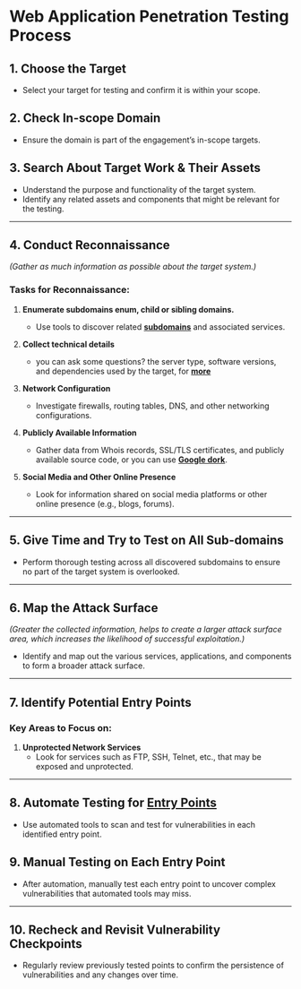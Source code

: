 # Web Application Penetration Testing Process

## 1. Choose the Target
- Select your target for testing and confirm it is within your scope.

## 2. Check In-scope Domain
- Ensure the domain is part of the engagement’s in-scope targets.

## 3. Search About Target Work & Their Assets
- Understand the purpose and functionality of the target system.
- Identify any related assets and components that might be relevant for the testing.

---

## **4. Conduct Reconnaissance**  
*(Gather as much information as possible about the target system.)*

### Tasks for Reconnaissance:
1. **Enumerate subdomains enum, child or sibling domains.**
   - Use tools to discover related **[subdomains](https://github.com/iamprim0rdial/Bug-Hunting-Resource/blob/main/Subdomain%20Enum.md)** and associated services.

2. **Collect technical details**  
   - you can ask some questions? the server type, software versions, and dependencies used by the target, for **[more](https://github.com/iamprim0rdial/Bug-Hunting-Resource/blob/main/Questions.md#questions-to-ask-about-the-application)**

3. **Network Configuration**  
   - Investigate firewalls, routing tables, DNS, and other networking configurations.

4. **Publicly Available Information**  
   - Gather data from Whois records, SSL/TLS certificates, and publicly available source code, or you can use **[Google dork](https://github.com/iamprim0rdial/Bug-Hunting-Resource/blob/main/Google%20Dorks.md)**.

5. **Social Media and Other Online Presence**  
   - Look for information shared on social media platforms or other online presence (e.g., blogs, forums).

---

## 5. Give Time and Try to Test on All Sub-domains
- Perform thorough testing across all discovered subdomains to ensure no part of the target system is overlooked.

---

## **6. Map the Attack Surface**  
*(Greater the collected information, helps to create a larger attack surface area, which increases the likelihood of successful exploitation.)*

- Identify and map out the various services, applications, and components to form a broader attack surface.

---

## 7. **Identify Potential Entry Points**
### Key Areas to Focus on:
1. **Unprotected Network Services**  
   - Look for services such as FTP, SSH, Telnet, etc., that may be exposed and unprotected.

---

## 8. Automate Testing for [Entry Points](https://github.com/iamprim0rdial/Bug-Hunting-Resource/blob/main/WebApp%20Endpoints.md)
- Use automated tools to scan and test for vulnerabilities in each identified entry point.

## 9. **Manual Testing on Each Entry Point**
- After automation, manually test each entry point to uncover complex vulnerabilities that automated tools may miss.

---

## 10. Recheck and Revisit Vulnerability Checkpoints
- Regularly review previously tested points to confirm the persistence of vulnerabilities and any changes over time.
